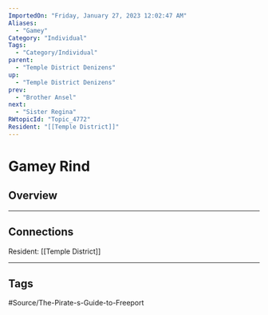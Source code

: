 ```yaml
---
ImportedOn: "Friday, January 27, 2023 12:02:47 AM"
Aliases:
  - "Gamey"
Category: "Individual"
Tags:
  - "Category/Individual"
parent:
  - "Temple District Denizens"
up:
  - "Temple District Denizens"
prev:
  - "Brother Ansel"
next:
  - "Sister Regina"
RWtopicId: "Topic_4772"
Resident: "[[Temple District]]"
---
```

# Gamey Rind
## Overview
---
## Connections
Resident: [[Temple District]]


---
## Tags
#Source/The-Pirate-s-Guide-to-Freeport

